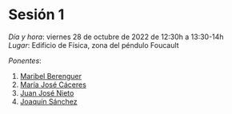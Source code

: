# Sesión 1

*Día y hora*: viernes 28 de octubre de 2022 de 12:30h a 13:30-14h  
*Lugar*: Edificio de Física, zona del péndulo Foucault

*Ponentes*:
1. [Maribel Berenguer](https://investigacion.ugr.es/ugrinvestiga/static/Buscador/*/investigadores/ficha/26603) 
2. [María José Cáceres](https://investigacion.ugr.es/ugrinvestiga/static/Buscador/*/investigadores/ficha/29441) 
3. [Juan José Nieto](https://investigacion.ugr.es/ugrinvestiga/static/Buscador/*/investigadores/ficha/28208)
4. [Joaquín Sánchez](https://investigacion.ugr.es/ugrinvestiga/static/Buscador/*/investigadores/ficha/27118) 

